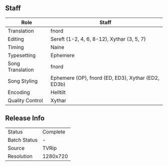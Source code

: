 ## Staff

| Role             | Staff                                              |
|------------------|----------------------------------------------------|
| Translation      | fnord                                              |
| Editing          | Sereft (1-2, 4, 6, 8-12), Xythar (3, 5, 7)         |
| Timing           | Naine                                              |
| Typesetting      | Ephemere                                           |
| Song Translation | fnord                                              |
| Song Styling     | Ephemere (OP), fnord (ED, ED3), Xythar (ED2, ED3b) |
| Encoding         | Helltilt                                           |
| Quality Control  | Xythar                                             | 

## Release Info

|              |          |
|--------------|----------|
| Status       | Complete |
| Batch Status | -        |
| Source       | TVRip    |
| Resolution   | 1280x720 |
